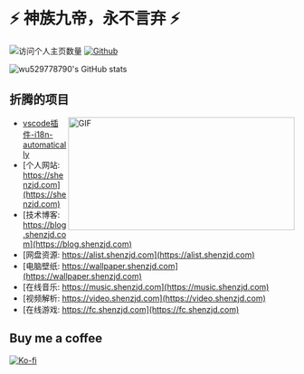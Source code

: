 
# ⚡ 神族九帝，永不言弃 ⚡

![访问个人主页数量](https://komarev.com/ghpvc/?username=wu529778790&label=Profile%20views&color=0e75b6&style=flat)
[![Github](https://img.shields.io/github/stars/wu529778790?style=social)](https://github.com/wu529778790)

![wu529778790's GitHub stats](https://github-readme-stats.vercel.app/api?username=wu529778790&count_private=true&show_icons=true&icon_color=0366d6&text_color=24292e&bg_color=ffffff&hide_title=true)

## 折腾的项目

<img align="right" alt="GIF" src="https://cdn.jsdelivr.net/gh/wu529778790/image/blog/code.gif?raw=true" width="400" height="200" />

- [vscode插件-i18n-automatically](https://marketplace.visualstudio.com/items?itemName=wu529778790.i18n-automatically)
- [个人网站: https://shenzjd.com](https://shenzjd.com)
- [技术博客: https://blog.shenzjd.com](https://blog.shenzjd.com)
- [网盘资源: https://alist.shenzjd.com](https://alist.shenzjd.com)
- [电脑壁纸: https://wallpaper.shenzjd.com](https://wallpaper.shenzjd.com)
- [在线音乐: https://music.shenzjd.com](https://music.shenzjd.com)
- [视频解析: https://video.shenzjd.com](https://video.shenzjd.com)
- [在线游戏: https://fc.shenzjd.com](https://fc.shenzjd.com)

## Buy me a coffee

[![Ko-fi](https://img.shields.io/badge/Ko-fi-343B45?style=flat&logo=kofi&logoColor=Black)](https://ko-fi.com/wu529778790)
